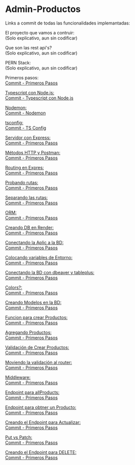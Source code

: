 # Admin-Productos
Links a commit de todas las funcionalidades implemantadas:

El proyecto que vamos a contruir:<br>
(Solo explicativo, aun sin codificar)

Que son las rest api's?<br>
(Solo explicativo, aun sin codificar)

PERN Stack:<br>
(Solo explicativo, aun sin codificar)

Primeros pasos:<br>
<a href="https://github.com/PabIoTorrecillas/Admin-Productos/commit/e00f83674fd6b8fccaaa28c59e5f8a81fb9e7bac">Commit - Primeros Pasos

Typescript con Node.js: <br>
<a href="https://github.com/PabIoTorrecillas/Admin-Productos/commit/09a6ac146a8555ffc28e5f3f401ca03e7e096594">Commit - Typescript con Node.js

Nodemon:<br>
<a href="https://github.com/PabIoTorrecillas/Admin-Productos/commit/d96a96013ad05db8d5d559db0348009133d58ba4">Commit - Nodemon

tsconfig:<br>
<a href="https://github.com/PabIoTorrecillas/Admin-Productos/commit/03c5f6ee39c21b0623d2df11c4282d396dfaea6b">Commit - TS Config

Servidor con Express:<br>
<a href="">Commit - Primeros Pasos

Métodos HTTP y Postman:<br>
<a href="https://github.com/PabIoTorrecillas/Admin-Productos/commit/e00f83674fd6b8fccaaa28c59e5f8a81fb9e7bac">Commit - Primeros Pasos

Routing en Expres:<br>
<a href="https://github.com/PabIoTorrecillas/Admin-Productos/commit/e00f83674fd6b8fccaaa28c59e5f8a81fb9e7bac">Commit - Primeros Pasos

Probando rutas:<br>
<a href="https://github.com/PabIoTorrecillas/Admin-Productos/commit/e00f83674fd6b8fccaaa28c59e5f8a81fb9e7bac">Commit - Primeros Pasos

Separando las rutas:<br>
<a href="https://github.com/PabIoTorrecillas/Admin-Productos/commit/e00f83674fd6b8fccaaa28c59e5f8a81fb9e7bac">Commit - Primeros Pasos

ORM:<br>
<a href="https://github.com/PabIoTorrecillas/Admin-Productos/commit/e00f83674fd6b8fccaaa28c59e5f8a81fb9e7bac">Commit - Primeros Pasos

Creando DB en Render:<br>
<a href="https://github.com/PabIoTorrecillas/Admin-Productos/commit/e00f83674fd6b8fccaaa28c59e5f8a81fb9e7bac">Commit - Primeros Pasos

Conectando la Aplic a la BD:<br>
<a href="https://github.com/PabIoTorrecillas/Admin-Productos/commit/e00f83674fd6b8fccaaa28c59e5f8a81fb9e7bac">Commit - Primeros Pasos

Colocando variables de Entorno:<br>
<a href="https://github.com/PabIoTorrecillas/Admin-Productos/commit/e00f83674fd6b8fccaaa28c59e5f8a81fb9e7bac">Commit - Primeros Pasos

Conectando la BD con dbeaver y tableplus:<br>
<a href="https://github.com/PabIoTorrecillas/Admin-Productos/commit/e00f83674fd6b8fccaaa28c59e5f8a81fb9e7bac">Commit - Primeros Pasos

Colors?:<br>
<a href="https://github.com/PabIoTorrecillas/Admin-Productos/commit/e00f83674fd6b8fccaaa28c59e5f8a81fb9e7bac">Commit - Primeros Pasos

Creando Modelos en la BD:<br>
<a href="https://github.com/PabIoTorrecillas/Admin-Productos/commit/e00f83674fd6b8fccaaa28c59e5f8a81fb9e7bac">Commit - Primeros Pasos

Funcion para crear Productos:<br>
<a href="https://github.com/PabIoTorrecillas/Admin-Productos/commit/e00f83674fd6b8fccaaa28c59e5f8a81fb9e7bac">Commit - Primeros Pasos

Agregando Productos:<br>
<a href="https://github.com/PabIoTorrecillas/Admin-Productos/commit/e00f83674fd6b8fccaaa28c59e5f8a81fb9e7bac">Commit - Primeros Pasos

Validación de Crear Productos:<br>
<a href="https://github.com/PabIoTorrecillas/Admin-Productos/commit/e00f83674fd6b8fccaaa28c59e5f8a81fb9e7bac">Commit - Primeros Pasos

Moviendo la validación al router:<br>
<a href="https://github.com/PabIoTorrecillas/Admin-Productos/commit/e00f83674fd6b8fccaaa28c59e5f8a81fb9e7bac">Commit - Primeros Pasos

Middleware:<br>
<a href="https://github.com/PabIoTorrecillas/Admin-Productos/commit/e00f83674fd6b8fccaaa28c59e5f8a81fb9e7bac">Commit - Primeros Pasos

Endpoint para allProducts:<br>
<a href="https://github.com/PabIoTorrecillas/Admin-Productos/commit/e00f83674fd6b8fccaaa28c59e5f8a81fb9e7bac">Commit - Primeros Pasos

Endpoint para obtner un Producto:<br>
<a href="https://github.com/PabIoTorrecillas/Admin-Productos/commit/e00f83674fd6b8fccaaa28c59e5f8a81fb9e7bac">Commit - Primeros Pasos

Creando el Endpoint para Actualizar:<br>
<a href="https://github.com/PabIoTorrecillas/Admin-Productos/commit/e00f83674fd6b8fccaaa28c59e5f8a81fb9e7bac">Commit - Primeros Pasos

Put vs Patch:<br>
<a href="https://github.com/PabIoTorrecillas/Admin-Productos/commit/e00f83674fd6b8fccaaa28c59e5f8a81fb9e7bac">Commit - Primeros Pasos

Creando el Endpoint para DELETE:<br>
<a href="https://github.com/PabIoTorrecillas/Admin-Productos/commit/e00f83674fd6b8fccaaa28c59e5f8a81fb9e7bac">Commit - Primeros Pasos
